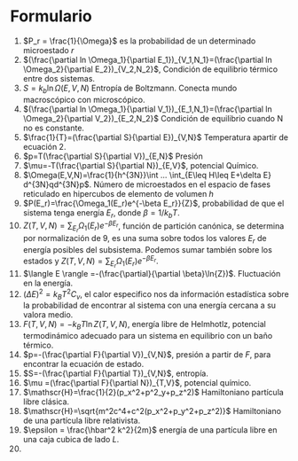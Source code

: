 # Formulario

1. $P_r = \frac{1}{\Omega}$ es la probabilidad de un determinado microestado $r$
2. $(\frac{\partial ln \Omega_1}{\partial E_1})_{V_1,N_1}=(\frac{\partial ln \Omega_2}{\partial E_2})_{V_2,N_2}$, Condición de equilibrio térmico entre dos sistemas.
3. $S = k_b \ln \Omega(E,V,N)$ Entropía de Boltzmann. Conecta mundo macroscópico con microscópico.
4. $(\frac{\partial ln \Omega_1}{\partial V_1})_{E_1,N_1}=(\frac{\partial ln \Omega_2}{\partial V_2})_{E_2,N_2}$ Condición de equilibrio cuando N no es constante.
5. $\frac{1}{T}=(\frac{\partial S}{\partial E})_{V,N}$ Temperatura apartir de ecuación 2.
6. $p=T(\frac{\partial S}{\partial V})_{E,N}$ Presión 
7. $\mu=-T(\frac{\partial S}{\partial N})_{E,V}$, potencial Químico.
8. $\Omega(E,V,N)=\frac{1}{h^{3N}}\int ... \int_{E\leq H\leq E+\delta E} d^{3N}qd^{3N}p$. Número de microestados en el espacio de fases reticulado en hipercubos de elemento de volumen $h$
9. $P(E_r)=\frac{\Omega_1(E_r)e^{-\beta E_r}}{Z}$, probabilidad de que el sistema tenga energía $E_r$, donde $\beta=1/k_b T$.
10. $Z(T,V,N)=\sum_{E_r}\Omega_1(E_r)e^{-\beta E_r}$, función de partición canónica, se determina por normalización de 9, es una suma sobre todos los valores $E_r$ de energía posibles del subsistema. Podemos sumar también sobre los estados y $Z(T,V,N)=\sum_{E_r}\Omega_1(E_r)e^{-\beta E_r}$.
11. $\langle E \rangle =-(\frac{\partial}{\partial \beta}\ln{Z})$. Fluctuación en la energía.
12. $(\Delta E)^2=k_B T^2 C_{v}$, el calor especifico nos da información estadística sobre la probabilidad de encontrar al sistema con una energía cercana a su valora medio.
13. $F(T,V,N)=-k_B T \ln{Z(T,V,N)}$, energía libre de Helmhotlz, potencial termodinámico adecuado para un sistema en equilibrio con un baño térmico.
14. $p=-(\frac{\partial F}{\partial V})_{V,N}$, presión a partir de $F$, para encontrar la ecuación de estado.
15. $S=-(\frac{\partial F}{\partial T})_{V,N}$, entropía.
16. $\mu =(\frac{\partial F}{\partial N})_{T,V}$, potencial químico.
17. $\mathscr{H}=\frac{1}{2}(p_x^2+p^2_y+p_z^2)$ Hamiltoniano partícula libre clásica.
18. $\mathscr{H}=\sqrt{m^2c^4+c^2(p_x^2+p_y^2+p_z^2)}$ Hamiltoniano de una partícula libre relativista.
19. $\epsilon = \frac{\hbar^2 k^2}{2m}$ energía de una partícula libre en una caja cubica de lado $L$.
20.